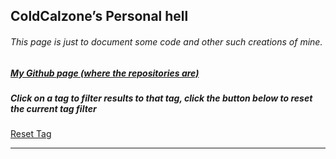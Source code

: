 <section>
<style>
#reset {
	cursor:pointer
}
</style>
<script>
	/* WHY CAN'T THE INTERNET EVER SHOW ME *UP TO DATE* THINGS? */
	var restrictedTag = window.location.href.split("#")[1];
    var projects = []
    var root = document.getElementById("main_content");
    function removeFromPage(value, index, array) {
    	document.removeChild(value);
    	console.log("fucking hell");
    }
    function addToPage(value, index, array) {
        if(value["tags"].includes(restrictedTag) || restrictedTag == undefined) {
            var post = document.createElement("div");
            post.classList.add("post");
            var name = document.createElement("h3");
            name.innerHTML = value["name"];
            post.appendChild(name);
            var description = document.createElement("p");
            description.innerHTML = value["description"];
            post.appendChild(description);
            var source = document.createElement("h6");
            source.innerHTML = "<a href = \"" + value["source"] + "\">View the source code.</a>";
            post.appendChild(source);
            var tags = document.createElement("h6");
            var tag_list = "";
	    for(var i = 0;i < value["tags"].length;i++) {
	    	tag_list += "<a href=\"#" + value["tags"][i] + "\" onclick=\"reloadPage('#"+ value["tags"][i] +"')\">" + value["tags"][i] + "</a>"
	    	console.log("Help?");
	    	if(i + 1 < value["tags"].length) {
	    		tag_list += ", ";
	    	}
	    }
            tags.innerHTML = "Tags: " + tag_list;
            tags.classList.add("tags");
            post.appendChild(tags);
            root.appendChild(post);
            root.appendChild(document.createElement("hr"));
        }
    }
    async function generateSite() {
        await fetch("./projects.json")
                .then(response => {
                return response.json();
            }).then(json => projects = json);
        projects.forEach(addToPage); 
    }
    generateSite();
    
    function reloadPage() {
	window.location.reload();
    }
</script>
        <h1 id="coldcalzones-personal-hell">ColdCalzone’s Personal hell</h1>
	<h6 id="this-page-is-just-to-document-some-code-and-other-such-creations-of-mine">This page is just to document some code and other such creations of mine.</h6>
	<h5 id="my-github-page-where-the-repositories-are"><a href="https://github.com/ColdCalzone">My Github page (where the repositories are)</a></h5>
	<h5>Click on a tag to filter results to that tag, click the button below to reset the current tag filter</h5>
	<a class="btn" id="reset" onclick="reloadPage()" href="#">Reset Tag</a>
	<hr>
</section>
